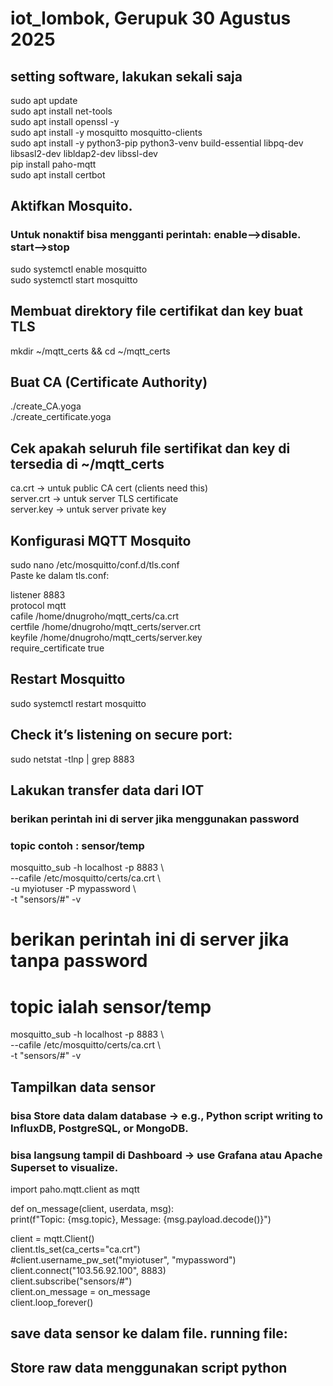 # iot_lombok, Gerupuk 30 Agustus 2025  
## setting software, lakukan sekali saja
sudo apt update  
sudo apt install net-tools  
sudo apt install openssl -y  
sudo apt install -y mosquitto mosquitto-clients  
sudo apt install -y python3-pip python3-venv build-essential     libpq-dev libsasl2-dev libldap2-dev libssl-dev  
pip install paho-mqtt  
sudo apt install certbot  
 
## Aktifkan Mosquito. 
### Untuk nonaktif bisa mengganti perintah: enable-->disable. start-->stop
sudo systemctl enable mosquitto  
sudo systemctl start mosquitto  

## Membuat direktory file certifikat dan key buat TLS   
mkdir ~/mqtt_certs && cd ~/mqtt_certs  

## Buat CA (Certificate Authority)
./create_CA.yoga  
./create_certificate.yoga

## Cek apakah seluruh file sertifikat dan key di tersedia di  ~/mqtt_certs
ca.crt → untuk public CA cert (clients need this)  
server.crt → untuk server TLS certificate  
server.key → untuk server private key  

## Konfigurasi MQTT Mosquito
sudo nano /etc/mosquitto/conf.d/tls.conf  
Paste ke dalam tls.conf:  
  
listener 8883  
protocol mqtt  
cafile /home/dnugroho/mqtt_certs/ca.crt  
certfile /home/dnugroho/mqtt_certs/server.crt  
keyfile /home/dnugroho/mqtt_certs/server.key  
require_certificate true  
  
## Restart Mosquitto
sudo systemctl restart mosquitto  

## Check it’s listening on secure port:
sudo netstat -tlnp | grep 8883  

## Lakukan transfer data dari IOT  
### berikan perintah ini di server jika menggunakan password
### topic contoh :  sensor/temp

mosquitto_sub -h localhost -p 8883 \  
 --cafile /etc/mosquitto/certs/ca.crt \  
 -u myiotuser -P mypassword \  
 -t "sensors/#" -v  

# berikan perintah ini di server jika tanpa password
# topic ialah sensor/temp  
mosquitto_sub -h localhost -p 8883 \  
 --cafile /etc/mosquitto/certs/ca.crt \  
 -t "sensors/#" -v  

## Tampilkan data sensor
### bisa Store data dalam database → e.g., Python script writing to InfluxDB, PostgreSQL, or MongoDB.
### bisa langsung tampil di Dashboard → use Grafana atau Apache Superset to visualize.

import paho.mqtt.client as mqtt  

def on_message(client, userdata, msg):  
    print(f"Topic: {msg.topic}, Message: {msg.payload.decode()}")  
  
client = mqtt.Client()  
client.tls_set(ca_certs="ca.crt")  
#client.username_pw_set("myiotuser", "mypassword")  
client.connect("103.56.92.100", 8883)  
client.subscribe("sensors/#")  
client.on_message = on_message  
client.loop_forever() 

## save data sensor ke dalam file. running file: 

## Store raw data menggunakan script python

